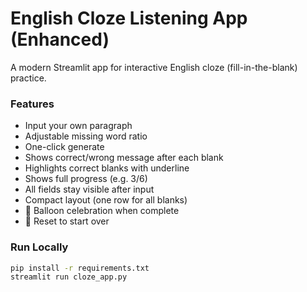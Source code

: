 # English Cloze Listening App (Enhanced)

A modern Streamlit app for interactive English cloze (fill-in-the-blank) practice.

### Features

- Input your own paragraph
- Adjustable missing word ratio
- One-click generate
- Shows correct/wrong message after each blank
- Highlights correct blanks with underline
- Shows full progress (e.g. 3/6)
- All fields stay visible after input
- Compact layout (one row for all blanks)
- 🎈 Balloon celebration when complete
- 🔁 Reset to start over

### Run Locally

```bash
pip install -r requirements.txt
streamlit run cloze_app.py
```

